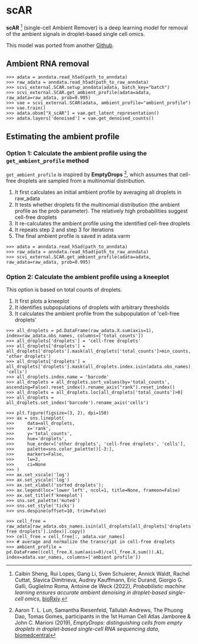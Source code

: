 # scAR

**scAR** [^ref1] (single-cell Ambient Remover) is a deep learning model for removal of the ambient signals in droplet-based single cell omics.

This model was ported from another [Github](https://github.com/Novartis/scar).

## Ambient RNA removal

```
>>> adata = anndata.read_h5ad(path_to_anndata)
>>> raw_adata = anndata.read_h5ad(path_to_raw_anndata)
>>> scvi_external.SCAR.setup_anndata(adata, batch_key="batch")
>>> scvi_external.SCAR.get_ambient_profile(adata=adata, raw_adata=raw_adata, prob=0.995)
>>> vae = scvi_external.SCAR(adata, ambient_profile="ambient_profile")
>>> vae.train()
>>> adata.obsm["X_scAR"] = vae.get_latent_representation()
>>> adata.layers['denoised'] = vae.get_denoised_counts()
```

## Estimating the ambient profile

### Option 1: Calculate the ambient profile using the `get_ambient_profile` method

`get_ambient_profile` is inspired by **EmptyDrops** [^ref2], which assumes that cell-free droplets are sampled from a multinomial distribution.

1. It first calculates an initial ambient profile by averaging all droplets in raw_adata
2. It tests whether droplets fit the multinomial distribution (the ambient profile as the prob parameter). The relatively high probabilities suggest cell-free droplets
3. It re-calculates the ambient profile using the identified cell-free droplets
4. It repeats step 2 and step 3 for iterations
5. The final ambient profile is saved in adata.varm

```
>>> adata = anndata.read_h5ad(path_to_anndata)
>>> raw_adata = anndata.read_h5ad(path_to_raw_anndata)
>>> scvi_external.SCAR.get_ambient_profile(adata=adata, raw_adata=raw_adata, prob=0.995)
```

### Option 2: Calculate the ambient profile using a kneeplot

This option is based on total counts of droplets.

1. It first plots a kneeplot
2. It identifies subpopulations of droplets with arbitrary thresholds
3. It calculates the ambient profile from the subpopulation of 'cell-free droplets'

```
>>> all_droplets = pd.DataFrame(raw_adata.X.sum(axis=1), index=raw_adata.obs_names, columns=['total_counts'])
>>> all_droplets['droplets'] = 'cell-free droplets'
>>> all_droplets['droplets'] = all_droplets['droplets'].mask(all_droplets['total_counts']>min_counts, 'other droplets')
>>> all_droplets['droplets'] = all_droplets['droplets'].mask(all_droplets.index.isin(adata.obs_names), 'cells')
>>> all_droplets.index.name = 'barcode'
>>> all_droplets = all_droplets.sort_values(by='total_counts', ascending=False).reset_index().rename_axis("rank").reset_index()
>>> all_droplets = all_droplets.loc[all_droplets['total_counts']>0]
>>> all_droplets = all_droplets.set_index('barcode').rename_axis('cells')

>>> plt.figure(figsize=(3, 2), dpi=150)
>>> ax = sns.lineplot(
>>>     data=all_droplets,
>>>     x='rank',
>>>     y='total_counts',
>>>     hue='droplets',
>>>     hue_order=['other droplets', 'cell-free droplets', 'cells'],
>>>     palette=sns.color_palette()[-3:],
>>>     markers=False,
>>>     lw=2,
>>>     ci=None
>>> )
>>> ax.set_xscale('log')
>>> ax.set_yscale('log')
>>> ax.set_xlabel('sorted droplets');
>>> ax.legend(loc='lower left', ncol=1, title=None, frameon=False)
>>> ax.set_title(f'kneeplot')
>>> sns.set_palette('muted')
>>> sns.set_style('ticks')
>>> sns.despine(offset=10, trim=False)

>>> cell_free = raw_adata[raw_adata.obs_names.isin(all_droplets[all_droplets['droplets']=='cell-free droplets'].index)].copy()
>>> cell_free = cell_free[:, adata.var_names]
>>> # average and normalize the transcript in cell-free droplets
>>> ambient_profile = pd.DataFrame((cell_free.X.sum(axis=0)/cell_free.X.sum()).A1, index=adata.var_names, columns=['ambient profile'])
```

[^ref1]:
    Caibin Sheng, Rui Lopes, Gang Li, Sven Schuierer, Annick Waldt, Rachel Cuttat, Slavica Dimitrieva, Audrey Kauffmann, Eric Durand, Giorgio G. Galli, Guglielmo Roma, Antoine de Weck (2022),
    _Probabilistic machine learning ensures accurate ambient denoising in droplet-based single-cell omics_,
    [bioRxiv](https://www.biorxiv.org/content/10.1101/2022.01.14.476312v4).

[^ref2]:
    Aaron T. L. Lun, Samantha Riesenfeld, Tallulah Andrews, The Phuong Dao, Tomas Gomes, participants in the 1st Human Cell Atlas Jamboree & John C. Marioni (2019),
    _EmptyDrops: distinguishing cells from empty droplets in droplet-based single-cell RNA sequencing data_,
    [biomedcentral](https://genomebiology.biomedcentral.com/articles/10.1186/s13059-019-1662-y)

